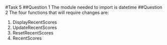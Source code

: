 #Task 5
##Question 1
The module needed to import is datetime
##Question 2
The four functions that will require changes are:
1. DisplayRecentScores
2. UpdateRecentScores
3. ResetRecentScores
4. RecentScores